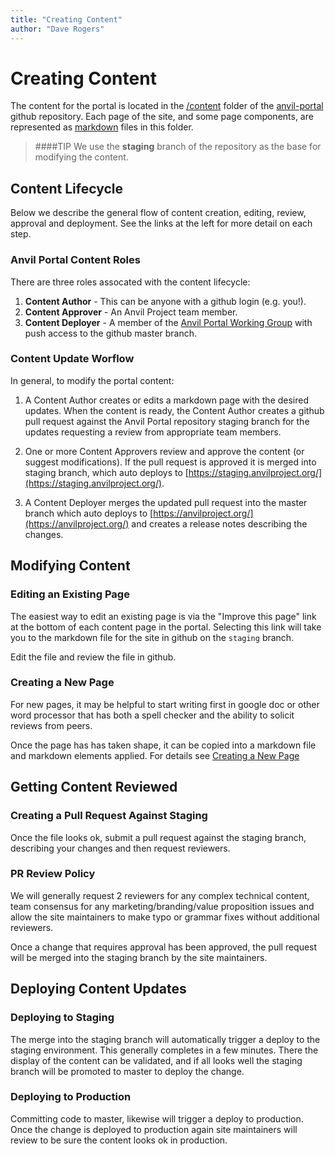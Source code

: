 ```yaml
---
title: "Creating Content"
author: "Dave Rogers"
---
```


# Creating Content

The content for the portal is located in the [/content](https://github.com/anvilproject/anvil-portal/tree/staging/content) folder of the [anvil-portal](https://github.com/anvilproject/anvil-portal/tree/staging) github repository. Each page of the site, and some page components, are represented as [markdown](https://en.wikipedia.org/wiki/Markdown) files in this folder.

>####TIP
>We use the **staging** branch of the  repository as the base for modifying the content. 


## Content Lifecycle

Below we describe the general flow of content creation, editing, review, approval and deployment. See the links at the left for more detail on each step.


### Anvil Portal Content Roles
There are three roles assocated with the content lifecycle:

1. **Content Author** - This can be anyone with a github login (e.g. you!). 
1. **Content Approver** - An Anvil Project team member.
1. **Content Deployer** - A member of the [Anvil Portal Working Group](/about/working-groups#portal-working-group) with push access to the github master branch. 

### Content Update Worflow

In general, to modify the portal content:

1. A Content Author creates or edits a markdown page with the desired updates. When the content is ready, the Content Author creates a github pull request against the Anvil Portal repository staging branch for the updates requesting a review from appropriate team members.
 
1. One or more Content Approvers review and approve the content (or suggest modifications). If the pull request is approved it is merged into staging branch, which auto deploys to [https://staging.anvilproject.org/](https://staging.anvilproject.org/). 

1. A Content Deployer merges the updated pull request into the master branch which auto deploys to [https://anvilproject.org/](https://anvilproject.org/) and creates a release notes describing the changes. 

## Modifying Content

### Editing an Existing Page
The easiest way to edit an existing page is via the "Improve this page" link at the bottom of each content page in the portal.
Selecting this link will take you to the markdown file for the site in github on the `staging` branch.

Edit the file and review the file in github.

### Creating a New Page
For new pages, it may be helpful to start writing first in google doc or other word processor that has both a spell checker and the ability to solicit reviews from peers. 

Once the page has has taken shape, it can be copied into a markdown file and markdown elements applied. For details see [Creating a New Page](/content-guide/creating-a-new-page)

## Getting Content Reviewed

### Creating a Pull Request Against Staging
Once the file looks ok, submit a pull request against the staging branch, describing your changes and then request reviewers.


### PR Review Policy
We will generally request 2 reviewers for any complex technical content, team consensus for any marketing/branding/value proposition issues and allow the site maintainers to make typo or grammar fixes without additional reviewers.

Once a change that requires approval has been approved, the pull request will be merged into the staging branch by the site maintainers.

## Deploying Content Updates

### Deploying to Staging
The merge into the staging branch will automatically trigger a deploy to the staging environment. This generally completes in a few minutes. There the display of the content can be validated, and if all looks well the staging branch will be promoted to master to deploy the change.

### Deploying to Production
Committing code to master, likewise will trigger a deploy to production. Once the change is deployed to production again site maintainers will review to be sure the content looks ok in production. 


